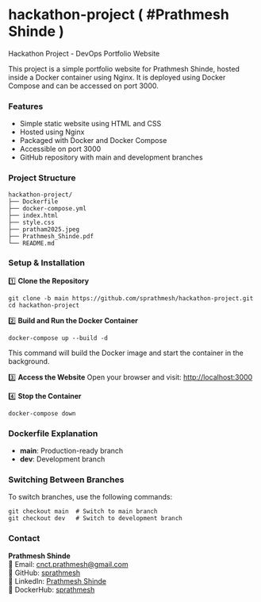 # hackathon-project ( #Prathmesh Shinde )
Hackathon Project - DevOps Portfolio Website


This project is a simple portfolio website for Prathmesh Shinde, hosted inside a Docker container using Nginx. It is deployed using Docker Compose and can be accessed on port 3000.

### Features
- Simple static website using HTML and CSS
- Hosted using Nginx
- Packaged with Docker and Docker Compose
- Accessible on port 3000
- GitHub repository with main and development branches

### Project Structure
```
hackathon-project/
├── Dockerfile
├── docker-compose.yml
├── index.html
├── style.css
├── pratham2025.jpeg
├── Prathmesh_Shinde.pdf
└── README.md
```

### Setup & Installation

1️⃣ **Clone the Repository**
   ```
   git clone -b main https://github.com/sprathmesh/hackathon-project.git
   cd hackathon-project
   ```

2️⃣ **Build and Run the Docker Container**
   ```
   docker-compose up --build -d
   ```
   This command will build the Docker image and start the container in the background.

3️⃣ **Access the Website**
   Open your browser and visit: 
   [http://localhost:3000](http://localhost:3000) 

4️⃣ **Stop the Container**
   ```
   docker-compose down
   ```

### Dockerfile Explanation
- **main**: Production-ready branch
- **dev**: Development branch

### Switching Between Branches
To switch branches, use the following commands:
```
git checkout main  # Switch to main branch
git checkout dev   # Switch to development branch
```

### Contact
**Prathmesh Shinde**  
📧 Email: cnct.prathmesh@gmail.com  
🔗 GitHub: [sprathmesh](https://github.com/sprathmesh)  
🔗 LinkedIn: [Prathmesh Shinde](https://linkedin.com/in/prathmeshshinde)  
🔗 DockerHub: [sprathmesh](https://hub.docker.com/u/sprathmesh)  
